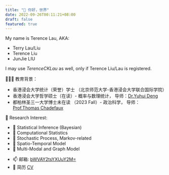 ```yaml
---
title: "👋 你好，世界"
date: 2022-09-26T00:11:21+08:00
draft: false
featured: true
---
```



<!--more-->

My name is Terence Lau, AKA:

- Terry Lau/Liu
- Terence Liu
- JunJie LIU

I may use *TerenceCKLau* as well, only if Terence Liu/Lau is registered.

👨🏿‍🏫 教育背景：
* 香港浸会大学统计（荣誉）学士 （北京师范大学-香港浸会大学联合国际学院）
* 香港浸会大学哲学硕士（在读）- 概率与数理统计， 导师：[Dr.Yuhui Deng](https://staff.uic.edu.cn/ivandeng/en)
* 都柏林圣三一大学博士未在读 （2023 Fall）- 政治科学， 导师：[Prof.Thomas Chadefaux](https://chadefaux.github.io/)

🔭 Research Interest:
* 🚩 Statistical Inference (Bayesian)
* 🚩 Computational Statistics
* 🚩 Stochastic Process, Markov-related
* 🚩 Spatio-Temporal Model
* 🚩 Multi-Modal and Graph Model 

- 📫 邮箱: [bWVAY2tsYXUuY2M=](mailto:bWVAY2tsYXUuY2M=)
- 📃 简历 [CV](/doc/cv.pdf)
